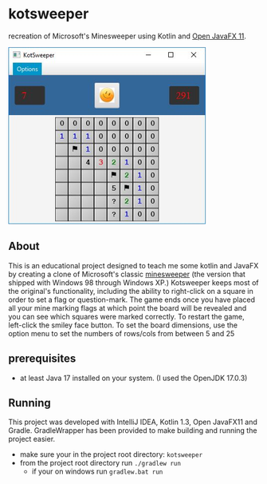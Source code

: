 # kotsweeper
recreation of Microsoft's Minesweeper using Kotlin and [Open JavaFX 11](https://openjfx.io/index.html).
  
![alt text](https://github.com/strohs/kotsweeper/blob/master/kotsweeper_screenshot.jpg "kotsweeper screenshot")

## About
This is an educational project designed to teach me some kotlin and JavaFX by creating a clone of Microsoft's classic
[minesweeper](https://en.wikipedia.org/wiki/Minesweeper_(video_game)) (the version that shipped with Windows 98 through 
Windows XP.) Kotsweeper keeps most of the original's functionality, including the ability to right-click on a square in 
order to set a flag or question-mark. The game ends once you have placed all your mine marking flags at which point the 
board will be revealed and you can see which squares were marked correctly. To restart the game, left-click the smiley 
face button. To set the board dimensions, use the option menu to set the numbers of rows/cols from between 5 and 25

## prerequisites
* at least Java 17 installed on your system. (I used the OpenJDK 17.0.3)
 
## Running
This project was developed with IntelliJ IDEA, Kotlin 1.3, Open JavaFX11 and Gradle. GradleWrapper has been provided
to make building and running the project easier.

* make sure your in the project root directory: `kotsweeper`
* from the project root directory run `./gradlew run`
    * if your on windows run `gradlew.bat run`
  
